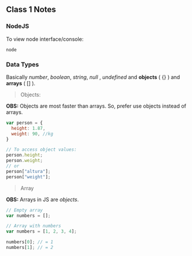 ## Class 1 Notes

### NodeJS

To view node interface/console:

```npm
node
```

### Data Types

Basically _number_, _boolean_, _string_, _null_ , _undefined_ and **objects** ( {} )
and **arrays** ( [] ).

> Objects:

**OBS:** Objects are most faster than arrays. So, prefer use objects instead of arrays.

```js
var person = {
  height: 1.87,
  weight: 90, //kg
}

// To access object values:
person.height;
person.weight;
// or
person["altura"];
person["weight"];
```

> Array

**OBS:** Arrays in JS are _objects_.

```js
// Empty array
var numbers = [];

// Array with numbers
var numbers = [1, 2, 3, 4];

numbers[0]; // = 1
numbers[1]; // = 2
```
